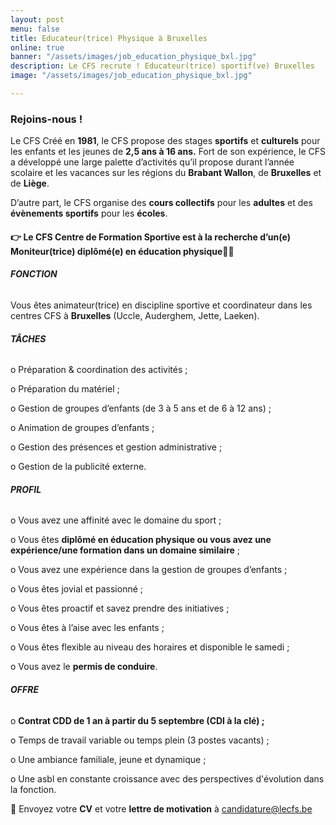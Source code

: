 ```yaml
---
layout: post
menu: false
title: Educateur(trice) Physique à Bruxelles
online: true
banner: "/assets/images/job_education_physique_bxl.jpg"
description: Le CFS recrute ! Educateur(trice) sportif(ve) Bruxelles
image: "/assets/images/job_education_physique_bxl.jpg"

---
```

### Rejoins-nous !

Le CFS Créé en **1981**, le CFS propose des stages **sportifs** et **culturels** pour les enfants et les jeunes de **2,5 ans à 16 ans.** Fort de son expérience, le CFS a développé une large palette d’activités qu’il propose durant l’année scolaire et les vacances sur les régions du **Brabant Wallon**, de **Bruxelles** et de **Liège**.

D’autre part, le CFS organise des **cours collectifs** pour les **adultes** et des **évènements sportifs** pour les **écoles**.

#### 👉 Le CFS Centre de Formation Sportive est à la recherche d’un(e) **Moniteur(trice)** **diplômé(e) en éducation physique**🤸‍♀️

###### **FONCTION**

Vous êtes animateur(trice) en discipline sportive et coordinateur dans les centres CFS à **Bruxelles** (Uccle, Auderghem, Jette, Laeken).

###### **TÂCHES**

o Préparation & coordination des activités ;

o Préparation du matériel ;

o Gestion de groupes d’enfants (de 3 à 5 ans et de 6 à 12 ans) ;

o Animation de groupes d’enfants ;

o Gestion des présences et gestion administrative ;

o Gestion de la publicité externe.

###### **PROFIL**

o Vous avez une affinité avec le domaine du sport ;

o Vous êtes **diplômé en éducation physique ou vous avez une expérience/une formation dans un domaine similaire** ;

o Vous avez une expérience dans la gestion de groupes d’enfants ;

o Vous êtes jovial et passionné ;

o Vous êtes proactif et savez prendre des initiatives ;

o Vous êtes à l’aise avec les enfants ;

o Vous êtes flexible au niveau des horaires et disponible le samedi ;

o Vous avez le **permis de conduire**.

###### **OFFRE**

o **Contrat CDD de 1 an à partir du 5 septembre (CDI à la clé) ;**

o Temps de travail variable ou temps plein (3 postes vacants) ;

o Une ambiance familiale, jeune et dynamique ;

o Une asbl en constante croissance avec des perspectives d'évolution dans la fonction.

  
📩 Envoyez votre **CV** et votre **lettre de motivation** à [candidature@lecfs.be](mailto:morgane@lecfs.be)
